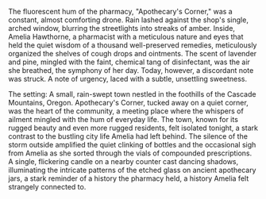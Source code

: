 The fluorescent hum of the pharmacy, "Apothecary's Corner," was a constant, almost comforting drone.  Rain lashed against the shop's single, arched window, blurring the streetlights into streaks of amber.  Inside, Amelia Hawthorne, a pharmacist with a meticulous nature and eyes that held the quiet wisdom of a thousand well-preserved remedies, meticulously organized the shelves of cough drops and ointments.  The scent of lavender and pine, mingled with the faint, chemical tang of disinfectant, was the air she breathed, the symphony of her day.  Today, however, a discordant note was struck. A note of urgency, laced with a subtle, unsettling sweetness.

The setting:  A small, rain-swept town nestled in the foothills of the Cascade Mountains, Oregon.  Apothecary's Corner, tucked away on a quiet corner, was the heart of the community, a meeting place where the whispers of ailment mingled with the hum of everyday life.  The town, known for its rugged beauty and even more rugged residents, felt isolated tonight, a stark contrast to the bustling city life Amelia had left behind.  The silence of the storm outside amplified the quiet clinking of bottles and the occasional sigh from Amelia as she sorted through the vials of compounded prescriptions.  A single, flickering candle on a nearby counter cast dancing shadows, illuminating the intricate patterns of the etched glass on ancient apothecary jars, a stark reminder of a history the pharmacy held, a history Amelia felt strangely connected to.
